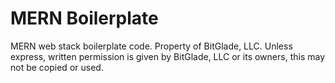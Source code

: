 # MERN Boilerplate

MERN web stack boilerplate code.  Property of BitGlade, LLC.  Unless express, written permission is given by BitGlade, LLC or its owners, this may not be copied or used.
